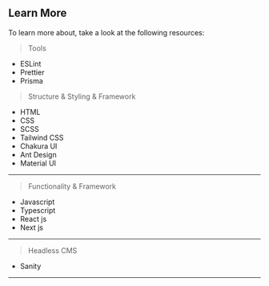 ## Learn More
To learn more about, take a look at the following resources:
> Tools
- ESLint
- Prettier
- Prisma 

> Structure & Styling & Framework
- HTML
- CSS
- SCSS
- Tailwind CSS
- Chakura UI
- Ant Design
- Material UI
***

> Functionality & Framework
- Javascript 
- Typescript 
- React js 
- Next js 
***

> Headless CMS
- Sanity 
*** 
